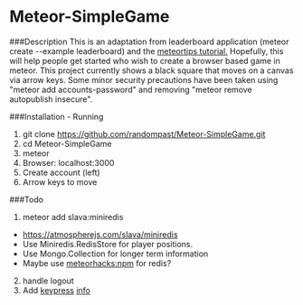 Meteor-SimpleGame
=================

###Description
This is an adaptation from leaderboard application (meteor create --example leaderboard) and the [meteortips tutorial.](http://meteortips.com/book/)  Hopefully, this will help people get started who wish to create a browser based game in meteor.  This project currently shows a black square that moves on a canvas via arrow keys.  Some minor security precautions have been taken using "meteor add accounts-password" and removing "meteor remove autopublish insecure". 

###Installation - Running

1. git clone https://github.com/randompast/Meteor-SimpleGame.git
2. cd Meteor-SimpleGame
3. meteor
4. Browser: localhost:3000
5. Create account (left)
6. Arrow keys to move

###Todo

1. meteor add slava:miniredis
  * https://atmospherejs.com/slava/miniredis
  * Use Miniredis.RedisStore for player positions.
  * Use Mongo.Collection for longer term information
  * Maybe use [meteorhacks:npm](https://atmospherejs.com/meteorhacks/npm) for redis?
2. handle logout
3. Add [keypress](https://atmospherejs.com/keypress/keypress) [info](http://dmauro.github.io/Keypress/)
